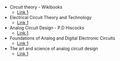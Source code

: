 - Circuit theory - Wikibooks
  - [Link 1](https://upload.wikimedia.org/wikipedia/commons/f/f8/Circuit_Theory.pdf)
- Electrical Circuit Theory and Technology
  - [Link 1](http://160592857366.free.fr/joe/ebooks/Electronics%20and%20Electrical%20Engineering%20Collection/BIRD,%20J.%20(2001).%20Electrical%20Circuit%20Theory%20and%20Technology%20(2nd%20ed.)/Electrical_Circuit_Theory_and_Technology_2E.pdf)
- Analog Circuit Design - P.D Hiscocks
  - [Link 1](https://www.sphere.bc.ca/download/analog-circuit-design-hiscocks.pdf)
- Foundations of Analog and Digital Electronic Circuits
  - [Link 1](https://neurophysics.ucsd.edu/courses/physics_120/Agarwal%20and%20Lang%20(2005)%20Foundations%20of%20Analog%20and%20Digital.pdf)
- The art and science of analog circuit design
  - [Link 1](https://doc.xdevs.com/doc/_Books/Jim_Williams_The_Art_and_Science_of_Analog_Circuit_Design.pdf)
